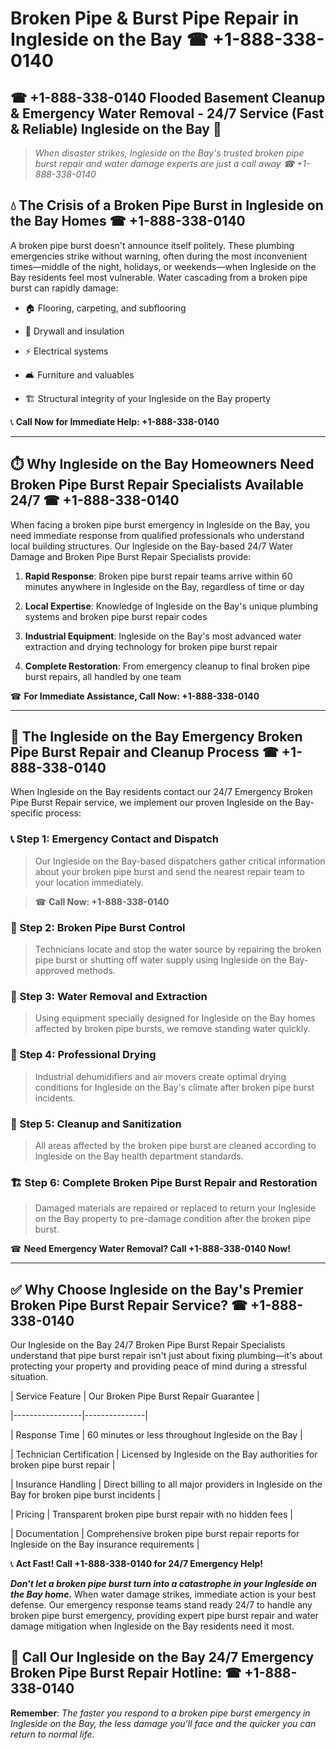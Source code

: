 # Broken Pipe & Burst Pipe Repair in Ingleside on the Bay ☎ +1-888-338-0140  
## ☎ +1-888-338-0140 Flooded Basement Cleanup & Emergency Water Removal - 24/7 Service (Fast & Reliable) Ingleside on the Bay 🚨  

> *When disaster strikes, Ingleside on the Bay's trusted broken pipe burst repair and water damage experts are just a call away ☎ +1-888-338-0140*  

## 💧 The Crisis of a Broken Pipe Burst in Ingleside on the Bay Homes ☎ +1-888-338-0140  

A broken pipe burst doesn't announce itself politely. These plumbing emergencies strike without warning, often during the most inconvenient times—middle of the night, holidays, or weekends—when Ingleside on the Bay residents feel most vulnerable. Water cascading from a broken pipe burst can rapidly damage:  

* 🏠 Flooring, carpeting, and subflooring  
* 🧱 Drywall and insulation  
* ⚡ Electrical systems  
* 🛋️ Furniture and valuables  
* 🏗️ Structural integrity of your Ingleside on the Bay property  

📞 **Call Now for Immediate Help: +1-888-338-0140**  

---  

## ⏱️ Why Ingleside on the Bay Homeowners Need Broken Pipe Burst Repair Specialists Available 24/7 ☎ +1-888-338-0140  

When facing a broken pipe burst emergency in Ingleside on the Bay, you need immediate response from qualified professionals who understand local building structures. Our Ingleside on the Bay-based 24/7 Water Damage and Broken Pipe Burst Repair Specialists provide:  

1. **Rapid Response**: Broken pipe burst repair teams arrive within 60 minutes anywhere in Ingleside on the Bay, regardless of time or day  
2. **Local Expertise**: Knowledge of Ingleside on the Bay's unique plumbing systems and broken pipe burst repair codes  
3. **Industrial Equipment**: Ingleside on the Bay's most advanced water extraction and drying technology for broken pipe burst repair  
4. **Complete Restoration**: From emergency cleanup to final broken pipe burst repairs, all handled by one team  

☎ **For Immediate Assistance, Call Now: +1-888-338-0140**  

---  

## 🔧 The Ingleside on the Bay Emergency Broken Pipe Burst Repair and Cleanup Process ☎ +1-888-338-0140  

When Ingleside on the Bay residents contact our 24/7 Emergency Broken Pipe Burst Repair service, we implement our proven Ingleside on the Bay-specific process:  

### 📞 Step 1: Emergency Contact and Dispatch  
> Our Ingleside on the Bay-based dispatchers gather critical information about your broken pipe burst and send the nearest repair team to your location immediately.  
> ☎ **Call Now: +1-888-338-0140**  

### 🚿 Step 2: Broken Pipe Burst Control  
> Technicians locate and stop the water source by repairing the broken pipe burst or shutting off water supply using Ingleside on the Bay-approved methods.  

### 🌊 Step 3: Water Removal and Extraction  
> Using equipment specially designed for Ingleside on the Bay homes affected by broken pipe bursts, we remove standing water quickly.  

### 💨 Step 4: Professional Drying  
> Industrial dehumidifiers and air movers create optimal drying conditions for Ingleside on the Bay's climate after broken pipe burst incidents.  

### 🧼 Step 5: Cleanup and Sanitization  
> All areas affected by the broken pipe burst are cleaned according to Ingleside on the Bay health department standards.  

### 🏗️ Step 6: Complete Broken Pipe Burst Repair and Restoration  
> Damaged materials are repaired or replaced to return your Ingleside on the Bay property to pre-damage condition after the broken pipe burst.  

☎ **Need Emergency Water Removal? Call +1-888-338-0140 Now!**  

---  

## ✅ Why Choose Ingleside on the Bay's Premier Broken Pipe Burst Repair Service? ☎ +1-888-338-0140  

Our Ingleside on the Bay 24/7 Broken Pipe Burst Repair Specialists understand that pipe burst repair isn't just about fixing plumbing—it's about protecting your property and providing peace of mind during a stressful situation.  

| Service Feature | Our Broken Pipe Burst Repair Guarantee |  
|-----------------|---------------|  
| Response Time | 60 minutes or less throughout Ingleside on the Bay |  
| Technician Certification | Licensed by Ingleside on the Bay authorities for broken pipe burst repair |  
| Insurance Handling | Direct billing to all major providers in Ingleside on the Bay for broken pipe burst incidents |  
| Pricing | Transparent broken pipe burst repair with no hidden fees |  
| Documentation | Comprehensive broken pipe burst repair reports for Ingleside on the Bay insurance requirements |  

📞 **Act Fast! Call +1-888-338-0140 for 24/7 Emergency Help!**  

***Don't let a broken pipe burst turn into a catastrophe in your Ingleside on the Bay home.*** When water damage strikes, immediate action is your best defense. Our emergency response teams stand ready 24/7 to handle any broken pipe burst emergency, providing expert pipe burst repair and water damage mitigation when Ingleside on the Bay residents need it most.  

## 📱 Call Our Ingleside on the Bay 24/7 Emergency Broken Pipe Burst Repair Hotline: ☎ +1-888-338-0140  

**Remember**: *The faster you respond to a broken pipe burst emergency in Ingleside on the Bay, the less damage you'll face and the quicker you can return to normal life.*
